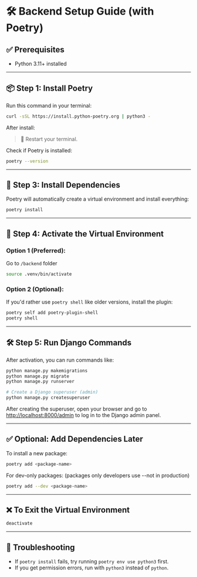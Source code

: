 
# 🛠️ Backend Setup Guide (with Poetry)

## ✅ Prerequisites

- Python 3.11+ installed

---

## 📦 Step 1: Install Poetry

Run this command in your terminal:

```bash
curl -sSL https://install.python-poetry.org | python3 -
```

After install:

> 🔁 Restart your terminal.


Check if Poetry is installed:

```bash
poetry --version
```

---


## 🧪 Step 3: Install Dependencies

Poetry will automatically create a virtual environment and install everything:

```bash
poetry install
```

---

## 🧬 Step 4: Activate the Virtual Environment

### Option 1 (Preferred):

Go to `/backend` folder

```bash
source .venv/bin/activate
```

### Option 2 (Optional):
If you'd rather use `poetry shell` like older versions, install the plugin:
```bash
poetry self add poetry-plugin-shell
poetry shell
```

---

## 🛠️ Step 5: Run Django Commands

After activation, you can run commands like:

```bash
python manage.py makemigrations
python manage.py migrate
python manage.py runserver
```

```bash
# Create a Django superuser (admin)
python manage.py createsuperuser
```

After creating the superuser, open your browser and go to [http://localhost:8000/admin](http://localhost:8000/admin) to log in to the Django admin panel.

---

## ✅ Optional: Add Dependencies Later

To install a new package:

```bash
poetry add <package-name>
```

For dev-only packages:
(packages only developers use  --not in production)

```bash
poetry add --dev <package-name>
```

---

## ❌ To Exit the Virtual Environment

```bash
deactivate
```

---

## 🔁 Troubleshooting

- If `poetry install` fails, try running `poetry env use python3` first.
- If you get permission errors, run with `python3` instead of `python`.
